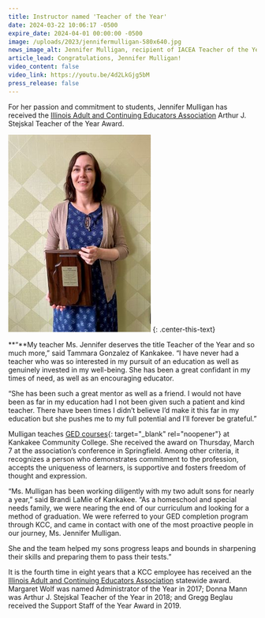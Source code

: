 ```yaml
---
title: Instructor named 'Teacher of the Year'
date: 2024-03-22 10:06:17 -0500
expire_date: 2024-04-01 00:00:00 -0500
image: /uploads/2023/jennifermulligan-580x640.jpg
news_image_alt: Jennifer Mulligan, recipient of IACEA Teacher of the Year Award
article_lead: Congratulations, Jennifer Mulligan!
video_content: false
video_link: https://youtu.be/4d2LkGjg5bM
press_release: false
---
```

For her passion and commitment to students, Jennifer Mulligan has received the [Illinois Adult and Continuing Educators Association](http://www.iacea.net/) Arthur J. Stejskal Teacher of the Year Award.

![Jennifer Mulligan, recipient of IACEA Teacher of the Year Award](/uploads/2023/jennifermulligan-289x400.jpg "Jennifer Mulligan, recipient of IACEA Teacher of the Year Award")
{: .center-this-text}

**“**My teacher Ms. Jennifer deserves the title Teacher of the Year and so much more,” said Tammara Gonzalez of Kankakee. “I have never had a teacher who was so interested in my pursuit of an education as well as genuinely invested in my well-being. She has been a great confidant in my times of need, as well as an encouraging educator.

“She has been such a great mentor as well as a friend. I would not have been as far in my education had I not been given such a patient and kind teacher. There have been times I didn’t believe I’d make it this far in my education but she pushes me to my full potential and I’ll forever be grateful.”

Mulligan teaches [GED courses](http://adulted.kcc.edu "KCC Adult Education"){: target="_blank" rel="noopener"} at Kankakee Community College. She received the award on Thursday, March 7 at the association’s conference in Springfield. Among other criteria, it recognizes a person who demonstrates commitment to the profession, accepts the uniqueness of learners, is supportive and fosters freedom of thought and expression.

“Ms. Mulligan has been working diligently with my two adult sons for nearly a year,” said Brandi LaMie of Kankakee. “As a homeschool and special needs family, we were nearing the end of our curriculum and looking for a method of graduation. We were referred to your GED completion program through KCC, and came in contact with one of the most proactive people in our journey, Ms. Jennifer Mulligan.

She and the team helped my sons progress leaps and bounds in sharpening their skills and preparing them to pass their tests.”

It is the fourth time in eight years that a KCC employee has received an the [Illinois Adult and Continuing Educators Association](http://www.iacea.net/) statewide award. Margaret Wolf was named Administrator of the Year in 2017; Donna Mann was Arthur J. Stejskal Teacher of the Year in 2018; and Gregg Beglau received the Support Staff of the Year Award in 2019.